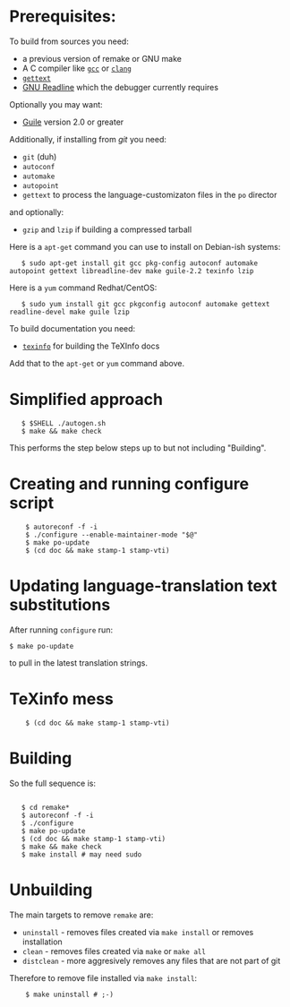 # Prerequisites:

To build from sources you need:

* a previous version of remake or GNU make
* A C compiler like [`gcc`](https://gcc.gnu.org/) or [`clang`](https://clang.llvm.org/)
* [`gettext`](https://www.gnu.org/software/gettext/)
* [GNU Readline](https://tiswww.case.edu/php/chet/readline/rltop.html) which the debugger currently requires

Optionally you may want:

* [Guile](https://www.gnu.org/software/guile/) version 2.0 or greater


Additionally, if installing from _git_ you need:

* `git` (duh)
* `autoconf`
* `automake`
* `autopoint`
* `gettext` to process the language-customizaton files in the `po` director

and optionally:

* `gzip` and `lzip` if building a compressed tarball

Here is a `apt-get` command you can use to install on Debian-ish systems:

```console
   $ sudo apt-get install git gcc pkg-config autoconf automake autopoint gettext libreadline-dev make guile-2.2 texinfo lzip
```

Here is a `yum` command Redhat/CentOS:

```console
   $ sudo yum install git gcc pkgconfig autoconf automake gettext readline-devel make guile lzip
```

To build documentation you need:

* [`texinfo`](https://www.gnu.org/software/texinfo/) for building the TeXInfo docs

Add that to the `apt-get` or `yum` command above.

# Simplified approach

```console
   $ $SHELL ./autogen.sh
   $ make && make check
```

This performs the step below steps up to but not including
"Building".

# Creating and running configure script


```console
	$ autoreconf -f -i
	$ ./configure --enable-maintainer-mode "$@"
	$ make po-update
	$ (cd doc && make stamp-1 stamp-vti)
```

# Updating language-translation text substitutions

After running `configure` run:

    $ make po-update

to pull in the latest translation strings.


# TeXinfo mess

```console
    $ (cd doc && make stamp-1 stamp-vti)
```

# Building

So the full sequence is:

```console

   $ cd remake*
   $ autoreconf -f -i
   $ ./configure
   $ make po-update
   $ (cd doc && make stamp-1 stamp-vti)
   $ make && make check
   $ make install # may need sudo
```

# Unbuilding

The main targets to remove `remake` are:

* `uninstall` - removes files created via  `make install` or removes installation
* `clean`  - removes files created via  `make` or `make all`
* `distclean` - more aggresively removes any files that are not part of git

Therefore to remove file installed via `make install`:

```console
    $ make uninstall # ;-)
```
